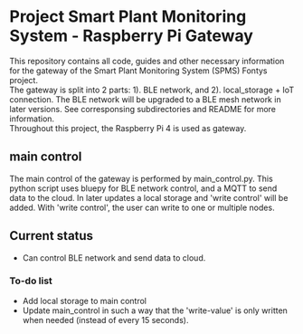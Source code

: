 # Project Smart Plant Monitoring System - Raspberry Pi Gateway
This repository contains all code, guides and other necessary information for the gateway of the Smart Plant Monitoring System (SPMS) Fontys project.\
The gateway is split into 2 parts: 1). BLE network, and 2). local_storage + IoT connection. The BLE network will be upgraded to a BLE mesh network in later versions. See corresponsing subdirectories and README for more information.\
Throughout this project, the Raspberry Pi 4 is used as gateway.


## main control
The main control of the gateway is performed by main_control.py. This python script uses bluepy for BLE network control, and a MQTT to send data to the cloud. In later updates a local storage and 'write control' will be added. With 'write control', the user can write to one or multiple nodes.

## Current status
- Can control BLE network and send data to cloud.

### To-do list
- Add local storage to main control
- Update main_control in such a way that the 'write-value' is only written when needed (instead of every 15 seconds).
